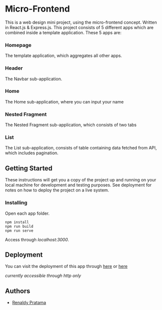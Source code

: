 # Micro-Frontend

This is a web design mini project, using the micro-frontend concept. Written in React.js & Express.js.
This project consists of 5 different apps which are combined inside a template application.
These 5 apps are:

### Homepage

The template application, which aggregates all other apps.

### Header

The Navbar sub-application.

### Home

The Home sub-application, where you can input your name

### Nested Fragment

The Nested Fragment sub-application, which consists of two tabs

### List

The List sub-application, consists of table containing data fetched from API, which includes pagination.

## Getting Started

These instructions will get you a copy of the project up and running on your local machine for development and testing purposes. See deployment for notes on how to deploy the project on a live system.

### Installing

Open each app folder.

```
npm install
npm run build
npm run serve
```

Access through *localhost:3000*.

## Deployment

You can visit the deployment of this app through [here](http://microfrontend.renaldypratama.xyz/) or [here](http://34.73.84.84/)

*currently accessible through http only*

## Authors

* [Renaldy Pratama](https://github.com/renaldypr)
